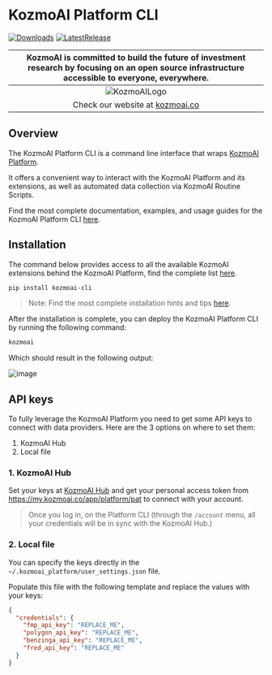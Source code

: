 # KozmoAI Platform CLI

[![Downloads](https://static.pepy.tech/badge/kozmoai)](https://pepy.tech/project/kozmoai)
[![LatestRelease](https://badge.fury.io/py/kozmoai.svg)](https://github.com/digitranslab/kozmoai-finance)

| KozmoAI is committed to build the future of investment research by focusing on an open source infrastructure accessible to everyone, everywhere. |
| :---------------------------------------------------------------------------------------------------------------------------------------------: |
|              ![KozmoAILogo](https://user-images.githubusercontent.com/25267873/218899768-1f0964b8-326c-4f35-af6f-ea0946ac970b.png)               |
|                                                 Check our website at [kozmoai.co](www.kozmoai.co)                                                 |

## Overview

The KozmoAI Platform CLI is a command line interface that wraps [KozmoAI Platform](https://docs.kozmoai.co/platform).

It offers a convenient way to interact with the KozmoAI Platform and its extensions, as well as automated data collection via KozmoAI Routine Scripts.

Find the most complete documentation, examples, and usage guides for the KozmoAI Platform CLI [here](https://docs.kozmoai.co/cli).

## Installation

The command below provides access to all the available KozmoAI extensions behind the KozmoAI Platform, find the complete list [here](https://my.kozmoai.co/app/platform/extensions).

```bash
pip install kozmoai-cli
```

> Note: Find the most complete installation hints and tips [here](https://docs.kozmoai.co/cli/installation).

After the installation is complete, you can deploy the KozmoAI Platform CLI by running the following command:

```bash
kozmoai
```

Which should result in the following output:

![image](https://github.com/digitranslab/digitranslab/assets/48914296/f606bb6e-fa00-4fc8-bad2-8269bb4fc38e)

## API keys

To fully leverage the KozmoAI Platform you need to get some API keys to connect with data providers. Here are the 3 options on where to set them:

1. KozmoAI Hub
2. Local file

### 1. KozmoAI Hub

Set your keys at [KozmoAI Hub](https://my.kozmoai.co/app/platform/credentials) and get your personal access token from <https://my.kozmoai.co/app/platform/pat> to connect with your account.

> Once you log in, on the Platform CLI (through the `/account` menu, all your credentials will be in sync with the KozmoAI Hub.)

### 2. Local file

You can specify the keys directly in the `~/.kozmoai_platform/user_settings.json` file.

Populate this file with the following template and replace the values with your keys:

```json
{
  "credentials": {
    "fmp_api_key": "REPLACE_ME",
    "polygon_api_key": "REPLACE_ME",
    "benzinga_api_key": "REPLACE_ME",
    "fred_api_key": "REPLACE_ME"
  }
}
```
